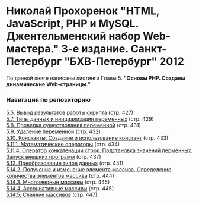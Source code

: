 <h1>Николай Прохоренок "HTML, JavaScript, PHP и MySQL. Джентельменский набор Web-мастера." 3-е издание. Санкт-Петербург "БХВ-Петербург" 2012</h1>
<p>По данной книге написаны листинги Главы 5. <b>"Основы PHP. Создаем динамические Web-страницы."</b></p>
<h3>Навигация по репозиторию</h3>
<a href="https://github.com/Jack36VRN/php/blob/master/5.5.php">5.5. Вывод результатов работы скрипта</a> (стр. 427)<br>
<a href="https://github.com/Jack36VRN/php/blob/master/5.7.php">5.7. Типы данных и инициализация переменных</a> (стр. 429)<br>
<a href="https://github.com/Jack36VRN/php/blob/master/5.8.php">5.8. Проверка существования переменной</a> (стр. 431)<br>
<a href="https://github.com/Jack36VRN/php/blob/master/5.9.php">5.9. Удаление переменной</a> (стр. 432)<br>
<a href="https://github.com/Jack36VRN/php/blob/master/5.10.php">5.10. Константы. Создание и использование констант</a> (стр. 433)<br>
<a href="https://github.com/Jack36VRN/php/blob/master/5.11.1.php">5.11.1. Математические операторы</a> (стр. 434)<br>
<a href="https://github.com/Jack36VRN/php/blob/master/5.11.4.php">5.11.4. Оператор конкатенации строк. Подстановка значений перменных. Запуск внешних программ</a> (стр. 437)<br>
<a href="https://github.com/Jack36VRN/php/blob/master/5.12.php">5.12. Преобразование типов данных</a> (стр. 441)<br>
<a href="https://github.com/Jack36VRN/php/blob/master/5.14.2.php">5.14.2. Получение и изменение элемента массива. Определение количества элементов массива</a> (стр. 444)<br>
<a href="https://github.com/Jack36VRN/php/blob/master/5.14.3.php">5.14.3. Многомерные массивы</a> (стр. 445)<br>
<a href="https://github.com/Jack36VRN/php/blob/master/5.14.4.php">5.14.4. Ассоциативные массивы</a> (стр. 445)<br>
<a href="https://github.com/Jack36VRN/php/blob/master/5.14.5.php">5.14.5. Слияние массивов</a> (стр. 447)<br>